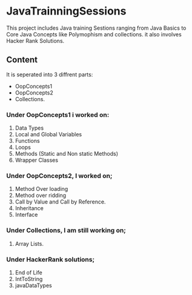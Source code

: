 # JavaTrainningSessions
This project includes Java training Sestions ranging from Java Basics to Core Java Concepts like Polymophism and collections. it also involves Hacker Rank Solutions. 
## Content
It is seperated into 3 diffrent parts:
- OopConcepts1
- OopConcepts2
- Collections.

### Under OopConcepts1 i worked on:
1. Data Types
2. Local and Global Variables
3. Functions
4. Loops
5. Methods (Static and Non static Methods)
6. Wrapper Classes


### Under OopConcepts2, I worked on;
1. Method Over loading
2. Method over ridding
3. Call by Value and Call by Reference.
4. Inheritance
5. Interface

### Under Collections, I am still working on;
1. Array Lists.

### Under HackerRank solutions;
1. End of Life
2. IntToString
3. javaDataTypes
